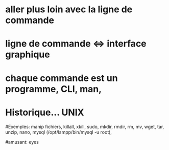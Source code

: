 # aller plus loin avec la ligne de commande

# ligne de commande <=> interface graphique

# chaque commande est un programme, CLI, man,

# Historique... UNIX

#Exemples: manip fichiers, killall, xkill, sudo, mkdir, rmdir, rm, mv, wget, tar, unzip, nano, mysql (/opt/lampp/bin/mysql -u root),

#amusant: eyes

